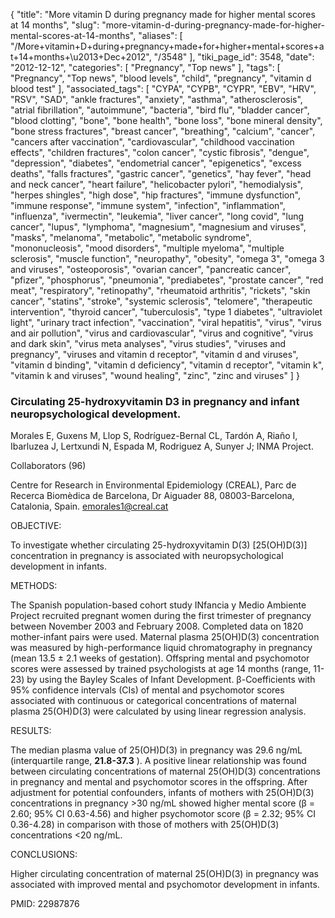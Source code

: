 {
    "title": "More vitamin D during pregnancy made for higher mental scores at 14 months",
    "slug": "more-vitamin-d-during-pregnancy-made-for-higher-mental-scores-at-14-months",
    "aliases": [
        "/More+vitamin+D+during+pregnancy+made+for+higher+mental+scores+at+14+months+\u2013+Dec+2012",
        "/3548"
    ],
    "tiki_page_id": 3548,
    "date": "2012-12-12",
    "categories": [
        "Pregnancy",
        "Top news"
    ],
    "tags": [
        "Pregnancy",
        "Top news",
        "blood levels",
        "child",
        "pregnancy",
        "vitamin d blood test"
    ],
    "associated_tags": [
        "CYPA",
        "CYPB",
        "CYPR",
        "EBV",
        "HRV",
        "RSV",
        "SAD",
        "ankle fractures",
        "anxiety",
        "asthma",
        "atherosclerosis",
        "atrial fibrillation",
        "autoimmune",
        "bacteria",
        "bird flu",
        "bladder cancer",
        "blood clotting",
        "bone",
        "bone health",
        "bone loss",
        "bone mineral density",
        "bone stress fractures",
        "breast cancer",
        "breathing",
        "calcium",
        "cancer",
        "cancers after vaccination",
        "cardiovascular",
        "childhood vaccination effects",
        "children fractures",
        "colon cancer",
        "cystic fibrosis",
        "dengue",
        "depression",
        "diabetes",
        "endometrial cancer",
        "epigenetics",
        "excess deaths",
        "falls fractures",
        "gastric cancer",
        "genetics",
        "hay fever",
        "head and neck cancer",
        "heart failure",
        "helicobacter pylori",
        "hemodialysis",
        "herpes shingles",
        "high dose",
        "hip fractures",
        "immune dysfunction",
        "immune response",
        "immune system",
        "infection",
        "inflammation",
        "influenza",
        "ivermectin",
        "leukemia",
        "liver cancer",
        "long covid",
        "lung cancer",
        "lupus",
        "lymphoma",
        "magnesium",
        "magnesium and viruses",
        "masks",
        "melanoma",
        "metabolic",
        "metabolic syndrome",
        "mononucleosis",
        "mood disorders",
        "multiple myeloma",
        "multiple sclerosis",
        "muscle function",
        "neuropathy",
        "obesity",
        "omega 3",
        "omega 3 and viruses",
        "osteoporosis",
        "ovarian cancer",
        "pancreatic cancer",
        "pfizer",
        "phosphorus",
        "pneumonia",
        "prediabetes",
        "prostate cancer",
        "red meat",
        "respiratory",
        "retinopathy",
        "rheumatoid arthritis",
        "rickets",
        "skin cancer",
        "statins",
        "stroke",
        "systemic sclerosis",
        "telomere",
        "therapeutic intervention",
        "thyroid cancer",
        "tuberculosis",
        "type 1 diabetes",
        "ultraviolet light",
        "urinary tract infection",
        "vaccination",
        "viral hepatitis",
        "virus",
        "virus and air pollution",
        "virus and cardiovascular",
        "virus and cognitive",
        "virus and dark skin",
        "virus meta analyses",
        "virus studies",
        "viruses and pregnancy",
        "viruses and vitamin d receptor",
        "vitamin d and viruses",
        "vitamin d binding",
        "vitamin d deficiency",
        "vitamin d receptor",
        "vitamin k",
        "vitamin k and viruses",
        "wound healing",
        "zinc",
        "zinc and viruses"
    ]
}


### Circulating 25-hydroxyvitamin D3 in pregnancy and infant neuropsychological development.

Morales E, Guxens M, Llop S, Rodríguez-Bernal CL, Tardón A, Riaño I, Ibarluzea J, Lertxundi N, Espada M, Rodriguez A, Sunyer J; INMA Project.

Collaborators (96)

Centre for Research in Environmental Epidemiology (CREAL), Parc de Recerca Biomèdica de Barcelona, Dr Aiguader 88, 08003-Barcelona, Catalonia, Spain. emorales1@creal.cat

OBJECTIVE:

To investigate whether circulating 25-hydroxyvitamin D(3) <span>[25(OH)D(3)]</span> concentration in pregnancy is associated with neuropsychological development in infants.

METHODS:

The Spanish population-based cohort study INfancia y Medio Ambiente Project recruited pregnant women during the first trimester of pregnancy between November 2003 and February 2008. Completed data on 1820 mother-infant pairs were used. Maternal plasma 25(OH)D(3) concentration was measured by high-performance liquid chromatography in pregnancy (mean 13.5 ± 2.1 weeks of gestation). Offspring mental and psychomotor scores were assessed by trained psychologists at age 14 months (range, 11-23) by using the Bayley Scales of Infant Development. β-Coefficients with 95% confidence intervals (CIs) of mental and psychomotor scores associated with continuous or categorical concentrations of maternal plasma 25(OH)D(3) were calculated by using linear regression analysis.

RESULTS:

The median plasma value of 25(OH)D(3) in pregnancy was 29.6 ng/mL (interquartile range,  **21.8-37.3** ). A positive linear relationship was found between circulating concentrations of maternal 25(OH)D(3) concentrations in pregnancy and mental and psychomotor scores in the offspring. After adjustment for potential confounders, infants of mothers with 25(OH)D(3) concentrations in pregnancy >30 ng/mL showed higher mental score (β = 2.60; 95% CI 0.63-4.56) and higher psychomotor score (β = 2.32; 95% CI 0.36-4.28) in comparison with those of mothers with 25(OH)D(3) concentrations <20 ng/mL.

CONCLUSIONS:

Higher circulating concentration of maternal 25(OH)D(3) in pregnancy was associated with improved mental and psychomotor development in infants.

PMID: 22987876